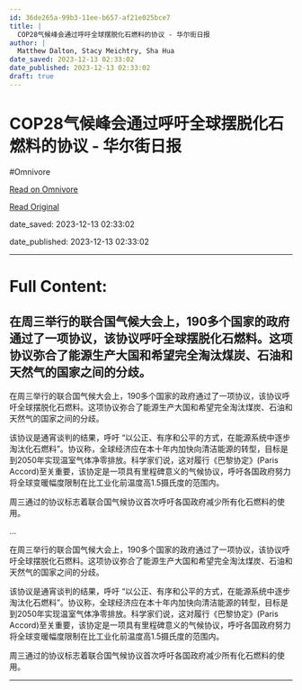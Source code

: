 ```yaml
---
id: 36de265a-99b3-11ee-b657-af21e025bce7
title: |
  COP28气候峰会通过呼吁全球摆脱化石燃料的协议 - 华尔街日报
author: |
  Matthew Dalton, Stacy Meichtry, Sha Hua
date_saved: 2023-12-13 02:33:02
date_published: 2023-12-13 02:33:02
draft: true
---
```


# COP28气候峰会通过呼吁全球摆脱化石燃料的协议 - 华尔街日报
#Omnivore

[Read on Omnivore](https://omnivore.app/me/cop-28-18c6326ff53)

[Read Original](https://cn.wsj.com/amp/articles/cop28%E6%9C%80%E5%90%8E%E5%86%B2%E5%88%BA-%E5%91%BC%E5%90%81%E4%BB%8E%E5%8C%96%E7%9F%B3%E7%87%83%E6%96%99-%E8%BD%AC%E5%9E%8B-1d59eaaa)

date_saved: 2023-12-13 02:33:02

date_published: 2023-12-13 02:33:02

--- 

# Full Content: 

## 在周三举行的联合国气候大会上，190多个国家的政府通过了一项协议，该协议呼吁全球摆脱化石燃料。这项协议弥合了能源生产大国和希望完全淘汰煤炭、石油和天然气的国家之间的分歧。

在周三举行的联合国气候大会上，190多个国家的政府通过了一项协议，该协议呼吁全球摆脱化石燃料。这项协议弥合了能源生产大国和希望完全淘汰煤炭、石油和天然气的国家之间的分歧。

该协议是通宵谈判的结果，呼吁 “以公正、有序和公平的方式，在能源系统中逐步淘汰化石燃料”。协议称，全球经济应在本十年内加快向清洁能源的转型，目标是到2050年实现温室气体净零排放。科学家们说，这对履行《巴黎协定》(Paris Accord)至关重要，该协定是一项具有里程碑意义的气候协议，呼吁各国政府努力将全球变暖幅度限制在比工业化前温度高1.5摄氏度的范围内。

周三通过的协议标志着联合国气候协议首次呼吁各国政府减少所有化石燃料的使用。

...

在周三举行的联合国气候大会上，190多个国家的政府通过了一项协议，该协议呼吁全球摆脱化石燃料。这项协议弥合了能源生产大国和希望完全淘汰煤炭、石油和天然气的国家之间的分歧。

该协议是通宵谈判的结果，呼吁 “以公正、有序和公平的方式，在能源系统中逐步淘汰化石燃料”。协议称，全球经济应在本十年内加快向清洁能源的转型，目标是到2050年实现温室气体净零排放。科学家们说，这对履行《巴黎协定》(Paris Accord)至关重要，该协定是一项具有里程碑意义的气候协议，呼吁各国政府努力将全球变暖幅度限制在比工业化前温度高1.5摄氏度的范围内。

周三通过的协议标志着联合国气候协议首次呼吁各国政府减少所有化石燃料的使用。

---

